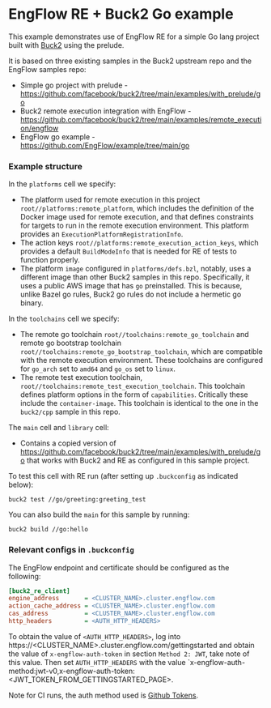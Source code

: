 # EngFlow RE + Buck2 Go example

This example demonstrates use of EngFlow RE for a simple Go lang project built with [Buck2](https://github.com/facebook/buck2) using the prelude.

It is based on three existing samples in the Buck2 upstream repo and the EngFlow samples repo:

* Simple go project with prelude - https://github.com/facebook/buck2/tree/main/examples/with_prelude/go
* Buck2 remote execution integration with EngFlow - https://github.com/facebook/buck2/tree/main/examples/remote_execution/engflow
* EngFlow go example - https://github.com/EngFlow/example/tree/main/go

### Example structure

In the `platforms` cell we specify:
* The platform used for remote execution in this project `root//platforms:remote_platform`, which includes the definition of the Docker image used for remote execution, and that defines constraints for targets to run in the remote execution environment. This platform provides an `ExecutionPlatformRegistrationInfo`.
* The action keys `root//platforms:remote_execution_action_keys`, which provides a default `BuildModeInfo` that is needed for RE of tests to function properly.
* The platform `image` configured in `platforms/defs.bzl`, notably, uses a different image than other Buck2 samples in this repo. Specifically, it uses a public AWS image that has `go` preinstalled. This is because, unlike Bazel go rules, Buck2 go rules do not include a hermetic go binary.

In the `toolchains` cell we specify:

* The remote go toolchain `root//toolchains:remote_go_toolchain` and remote go bootstrap toolchain `root//toolchains:remote_go_bootstrap_toolchain`, which are compatible with the remote execution environment. These toolchains are configured for `go_arch` set to `amd64` and `go_os` set to `linux`.
* The remote test execution toolchain, `root//toolchains:remote_test_execution_toolchain`. This toolchain defines platform options in the form of `capabilities`. Critically these include the `container-image`. This toolchain is identical to the one in the `buck2/cpp` sample in this repo.

The `main` cell and `library` cell:

* Contains a copied version of https://github.com/facebook/buck2/tree/main/examples/with_prelude/go that works with Buck2 and RE as configured in this sample project.

To test this cell with RE run (after setting up `.buckconfig` as indicated below):

```
buck2 test //go/greeting:greeting_test
```

You can also build the `main` for this sample by running:

```
buck2 build //go:hello 
```

### Relevant configs in `.buckconfig`

The EngFlow endpoint and certificate should be configured as the
following:

```ini
[buck2_re_client]
engine_address       = <CLUSTER_NAME>.cluster.engflow.com
action_cache_address = <CLUSTER_NAME>.cluster.engflow.com
cas_address          = <CLUSTER_NAME>.cluster.engflow.com
http_headers         = <AUTH_HTTP_HEADERS>
 ```

To obtain the value of `<AUTH_HTTP_HEADERS>`, log into https://<CLUSTER_NAME>.cluster.engflow.com/gettingstarted and obtain the value of `x-engflow-auth-token` in section `Method 2: JWT`, take note of this value. Then set `AUTH_HTTP_HEADERS` with the value `x-engflow-auth-method:jwt-v0,x-engflow-auth-token:<JWT_TOKEN_FROM_GETTINGSTARTED_PAGE>.

Note for CI runs, the auth method used is [Github Tokens](https://docs.engflow.com/re/config/authentication.html#github-tokens).
